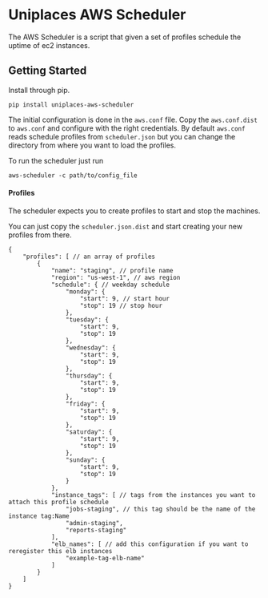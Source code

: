 # Uniplaces AWS Scheduler

The AWS Scheduler is a script that given a set of profiles schedule the uptime of ec2 instances.

## Getting Started

Install through pip.

    pip install uniplaces-aws-scheduler

The initial configuration is done in the `aws.conf` file. Copy the `aws.conf.dist`
to `aws.conf` and configure with the right credentials.
By default `aws.conf` reads schedule profiles from `scheduler.json` but you can change
the directory from where you want to load the profiles.

To run the scheduler just run

    aws-scheduler -c path/to/config_file

#### Profiles

The scheduler expects you to create profiles to start and stop the machines.

You can just copy the `scheduler.json.dist` and start creating your new profiles from there.

```
{
    "profiles": [ // an array of profiles
        {
            "name": "staging", // profile name
            "region": "us-west-1", // aws region
            "schedule": { // weekday schedule
                "monday": {
                    "start": 9, // start hour
                    "stop": 19 // stop hour
                },
                "tuesday": {
                    "start": 9,
                    "stop": 19
                },
                "wednesday": {
                    "start": 9,
                    "stop": 19
                },
                "thursday": {
                    "start": 9,
                    "stop": 19
                },
                "friday": {
                    "start": 9,
                    "stop": 19
                },
                "saturday": {
                    "start": 9,
                    "stop": 19
                },
                "sunday": {
                    "start": 9,
                    "stop": 19
                }
            },
            "instance_tags": [ // tags from the instances you want to attach this profile schedule
                "jobs-staging", // this tag should be the name of the instance tag:Name
                "admin-staging",
                "reports-staging"
            ],
            "elb_names": [ // add this configuration if you want to reregister this elb instances
                "example-tag-elb-name"
            ]
        }
    ]
}
```

